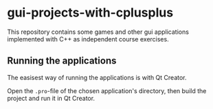 # gui-projects-with-cplusplus

This repository contains some games and other gui applications implemented with C++ as independent course exercises.

## Running the applications

The easisest way of running the applications is with Qt Creator.

Open the `.pro`-file of the chosen application's directory, then build the project and run it in Qt Creator.
